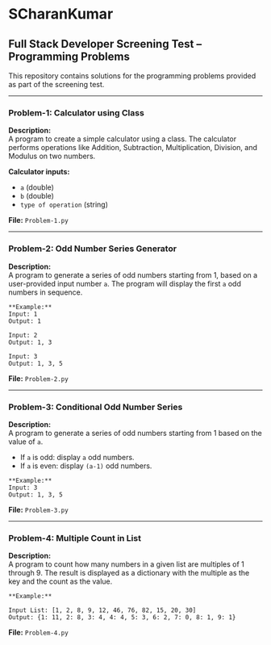 # SCharanKumar

## Full Stack Developer Screening Test – Programming Problems  

This repository contains solutions for the programming problems provided as part of the screening test.

---

### Problem-1: Calculator using Class  
**Description:**  
A program to create a simple calculator using a class. The calculator performs operations like Addition, Subtraction, Multiplication, Division, and Modulus on two numbers.

**Calculator inputs:**
- `a` (double)
- `b` (double)
- `type of operation` (string)

**File:** `Problem-1.py`

---

### Problem-2: Odd Number Series Generator  
**Description:**  
A program to generate a series of odd numbers starting from 1, based on a user-provided input number `a`. The program will display the first `a` odd numbers in sequence.

```
**Example:**
Input: 1
Output: 1

Input: 2
Output: 1, 3

Input: 3
Output: 1, 3, 5
```

**File:** `Problem-2.py`

---

### Problem-3: Conditional Odd Number Series  
**Description:**  
A program to generate a series of odd numbers starting from 1 based on the value of `a`.

- If `a` is odd: display `a` odd numbers.
- If `a` is even: display `(a-1)` odd numbers.
```
**Example:**
Input: 3
Output: 1, 3, 5
```


**File:** `Problem-3.py`

---

### Problem-4: Multiple Count in List  
**Description:**  
A program to count how many numbers in a given list are multiples of 1 through 9. The result is displayed as a dictionary with the multiple as the key and the count as the value.
```
**Example:**

Input List: [1, 2, 8, 9, 12, 46, 76, 82, 15, 20, 30]
Output: {1: 11, 2: 8, 3: 4, 4: 4, 5: 3, 6: 2, 7: 0, 8: 1, 9: 1}
```

**File:** `Problem-4.py`

